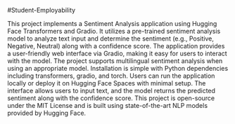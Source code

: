 #Student-Employability



This project implements a Sentiment Analysis application using Hugging Face Transformers and Gradio. It utilizes a pre-trained sentiment analysis model to analyze text input and determine the sentiment (e.g., Positive, Negative, Neutral) along with a confidence score. The application provides a user-friendly web interface via Gradio, making it easy for users to interact with the model. The project supports multilingual sentiment analysis when using an appropriate model. Installation is simple with Python dependencies including transformers, gradio, and torch. Users can run the application locally or deploy it on Hugging Face Spaces with minimal setup. The interface allows users to input text, and the model returns the predicted sentiment along with the confidence score. This project is open-source under the MIT License and is built using state-of-the-art NLP models provided by Hugging Face.
